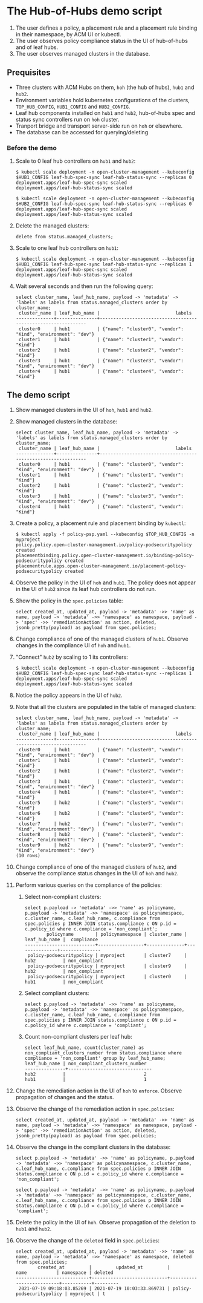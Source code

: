 # The Hub-of-Hubs demo script

1. The user defines a policy, a placement rule and a placement rule binding in their namespace, by ACM UI or kubectl.
1. The user observes policy compliance status in the UI of hub-of-hubs and of leaf hubs.
1. The user observes managed clusters in the database.

## Prequisites

* Three clusters with ACM Hubs on them, `hoh` (the hub of hubs), `hub1` and `hub2`.
* Environment variables hold kubernetes configurations of the clusters,
`TOP_HUB_CONFIG`, `HUB1_CONFIG` and `HUB2_CONFIG`.
* Leaf hub components installed on `hub1` and `hub2`, hub-of-hubs spec and status sync controllers run on `hoh` cluster.
* Tranport bridge and transport server-side run on `hoh` or elsewhere.
* The database can be accessed for querying/deleting

### Before the demo

1.  Scale to 0 leaf hub controllers on `hub1` and `hub2`:

    ```
    $ kubectl scale deployment -n open-cluster-management --kubeconfig $HUB1_CONFIG leaf-hub-spec-sync leaf-hub-status-sync --replicas 0
    deployment.apps/leaf-hub-spec-sync scaled
    deployment.apps/leaf-hub-status-sync scaled
    ```

    ```
    $ kubectl scale deployment -n open-cluster-management --kubeconfig $HUB2_CONFIG leaf-hub-spec-sync leaf-hub-status-sync --replicas 0
    deployment.apps/leaf-hub-spec-sync scaled
    deployment.apps/leaf-hub-status-sync scaled
    ```

1.  Delete the managed clusters:

    ```
    delete from status.managed_clusters;
    ```

1.  Scale to one leaf hub controllers on `hub1`:

    ```
    $ kubectl scale deployment -n open-cluster-management --kubeconfig $HUB1_CONFIG leaf-hub-spec-sync leaf-hub-status-sync --replicas 1
    deployment.apps/leaf-hub-spec-sync scaled
    deployment.apps/leaf-hub-status-sync scaled
    ```

1.  Wait several seconds and then run the following query:

    ```
    select cluster_name, leaf_hub_name, payload -> 'metadata' -> 'labels' as labels from status.managed_clusters order by cluster_name;
     cluster_name | leaf_hub_name |                            labels
    --------------+---------------+--------------------------------------------------------------
     cluster0     | hub1          | {"name": "cluster0", "vendor": "Kind", "environment": "dev"}
     cluster1     | hub1          | {"name": "cluster1", "vendor": "Kind"}
     cluster2     | hub1          | {"name": "cluster2", "vendor": "Kind"}
     cluster3     | hub1          | {"name": "cluster3", "vendor": "Kind", "environment": "dev"}
     cluster4     | hub1          | {"name": "cluster4", "vendor": "Kind"}
    ```

## The demo script

1.  Show managed clusters in the UI of `hoh`, `hub1` and `hub2`.

1.  Show managed clusters in the database:

    ```
    select cluster_name, leaf_hub_name, payload -> 'metadata' -> 'labels' as labels from status.managed_clusters order by cluster_name;
     cluster_name | leaf_hub_name |                            labels
    --------------+---------------+--------------------------------------------------------------
     cluster0     | hub1          | {"name": "cluster0", "vendor": "Kind", "environment": "dev"}
     cluster1     | hub1          | {"name": "cluster1", "vendor": "Kind"}
     cluster2     | hub1          | {"name": "cluster2", "vendor": "Kind"}
     cluster3     | hub1          | {"name": "cluster3", "vendor": "Kind", "environment": "dev"}
     cluster4     | hub1          | {"name": "cluster4", "vendor": "Kind"}
    ```

1.  Create a policy, a placement rule and placement binding by `kubectl`:

    ```
    $ kubectl apply -f policy-psp.yaml --kubeconfig $TOP_HUB_CONFIG -n myproject
    policy.policy.open-cluster-management.io/policy-podsecuritypolicy created
    placementbinding.policy.open-cluster-management.io/binding-policy-podsecuritypolicy created
    placementrule.apps.open-cluster-management.io/placement-policy-podsecuritypolicy created
    ```

1.  Observe the policy in the UI of `hoh` and `hub1`. The policy does not appear in the UI of `hub2` since its leaf hub
controllers do not run.

1.  Show the policy in the `spec.policies` table:

    ```
    select created_at, updated_at, payload -> 'metadata' ->> 'name' as name, payload -> 'metadata' ->> 'namespace' as namespace, payload -> 'spec' ->> 'remediationAction' as action, deleted, jsonb_pretty(payload) as payload from spec.policies;
    ```

1.  Change compliance of one of the managed clusters of `hub1`. Observe changes in the compliance UI of `hoh` and
`hub1`.

1.  "Connect" `hub2` by scaling to 1 its controllers:

    ```
    $ kubectl scale deployment -n open-cluster-management --kubeconfig $HUB2_CONFIG leaf-hub-spec-sync leaf-hub-status-sync --replicas 1
    deployment.apps/leaf-hub-spec-sync scaled
    deployment.apps/leaf-hub-status-sync scaled
    ```

1.  Notice the policy appears in the UI of `hub2`.

1.  Note that all the clusters are populated in the table of managed clusters:

    ```
    select cluster_name, leaf_hub_name, payload -> 'metadata' -> 'labels' as labels from status.managed_clusters order by cluster_name;
     cluster_name | leaf_hub_name |                            labels
    --------------+---------------+--------------------------------------------------------------
     cluster0     | hub1          | {"name": "cluster0", "vendor": "Kind", "environment": "dev"}
     cluster1     | hub1          | {"name": "cluster1", "vendor": "Kind"}
     cluster2     | hub1          | {"name": "cluster2", "vendor": "Kind"}
     cluster3     | hub1          | {"name": "cluster3", "vendor": "Kind", "environment": "dev"}
     cluster4     | hub1          | {"name": "cluster4", "vendor": "Kind"}
     cluster5     | hub2          | {"name": "cluster5", "vendor": "Kind"}
     cluster6     | hub2          | {"name": "cluster6", "vendor": "Kind"}
     cluster7     | hub2          | {"name": "cluster7", "vendor": "Kind", "environment": "dev"}
     cluster8     | hub2          | {"name": "cluster8", "vendor": "Kind", "environment": "dev"}
     cluster9     | hub2          | {"name": "cluster9", "vendor": "Kind", "environment": "dev"}
    (10 rows)
    ```

1.  Change compliance of one of the managed clusters of `hub2`, and observe the compliance status changes in the UI of
`hoh` and `hub2`.

1.  Perform various queries on the compliance of the policies:

    1.  Select non-compliant clusters:

        ```
        select p.payload -> 'metadata' ->> 'name' as policyname, p.payload -> 'metadata' ->> 'namespace' as policynamespace, c.cluster_name, c.leaf_hub_name, c.compliance from spec.policies p INNER JOIN status.compliance c ON p.id = c.policy_id where c.compliance = 'non_compliant';
                policyname        | policynamespace | cluster_name | leaf_hub_name |  compliance
        --------------------------+-----------------+--------------+---------------+---------------
         policy-podsecuritypolicy | myproject       | cluster7     | hub2          | non_compliant
         policy-podsecuritypolicy | myproject       | cluster9     | hub2          | non_compliant
         policy-podsecuritypolicy | myproject       | cluster0     | hub1          | non_compliant
        ```

    1.  Select compliant clusters:

        ```
        select p.payload -> 'metadata' ->> 'name' as policyname, p.payload -> 'metadata' ->> 'namespace' as policynamespace, c.cluster_name, c.leaf_hub_name, c.compliance from spec.policies p INNER JOIN status.compliance c ON p.id = c.policy_id where c.compliance = 'compliant';
        ```

    1.  Count non-compliant clusters per leaf hub:

        ```
        select leaf_hub_name, count(cluster_name) as non_compliant_clusters_number from status.compliance where compliance = 'non_compliant' group by leaf_hub_name;
        leaf_hub_name | non_compliant_clusters_number
        ---------------+-------------------------------
        hub2          |                             2
        hub1          |                             1
        ```

1.  Change the remediation action in the UI of `hoh` to `enforce`. Observe propagation of changes and the status.

1.  Observe the change of the remediation action in `spec.policies`:

    ```
    select created_at, updated_at, payload -> 'metadata' ->> 'name' as name, payload -> 'metadata' ->> 'namespace' as namespace, payload -> 'spec' ->> 'remediationAction' as action, deleted, jsonb_pretty(payload) as payload from spec.policies;
    ```

1.  Observe the change in the compliant clusters in the database:

    ```
    select p.payload -> 'metadata' ->> 'name' as policyname, p.payload -> 'metadata' ->> 'namespace' as policynamespace, c.cluster_name, c.leaf_hub_name, c.compliance from spec.policies p INNER JOIN status.compliance c ON p.id = c.policy_id where c.compliance = 'non_compliant';
    ```

    ```
    select p.payload -> 'metadata' ->> 'name' as policyname, p.payload -> 'metadata' ->> 'namespace' as policynamespace, c.cluster_name, c.leaf_hub_name, c.compliance from spec.policies p INNER JOIN status.compliance c ON p.id = c.policy_id where c.compliance = 'compliant';
    ```

1.  Delete the policy in the UI of `hoh`. Observe propagation of the deletion to `hub1` and `hub2`.

1.  Observe the change of the `deleted` field in `spec.policies`:

    ```
    select created_at, updated_at, payload -> 'metadata' ->> 'name' as name, payload -> 'metadata' ->> 'namespace' as namespace, deleted from spec.policies;
            created_at         |         updated_at         |           name           | namespace | deleted
    ---------------------------+----------------------------+--------------------------+-----------+---------
     2021-07-19 09:18:03.85269 | 2021-07-19 10:03:33.869731 | policy-podsecuritypolicy | myproject | t
    ```
